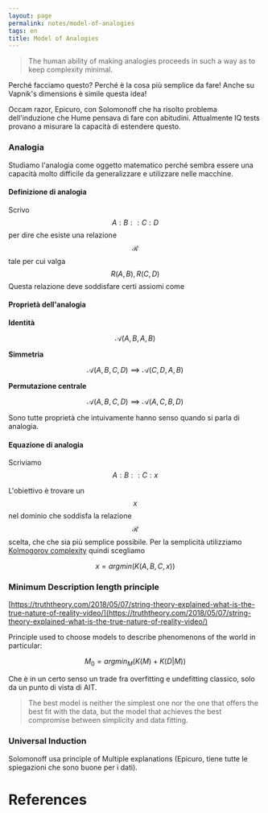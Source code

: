 ```yaml
---
layout: page
permalink: notes/model-of-analogies
tags: en
title: Model of Analogies
---
```


> The human ability of making analogies proceeds in such a way as to keep complexity minimal.

Perché facciamo questo? Perché è la cosa più semplice da fare! Anche su Vapnik's dimensions è simile questa idea!

Occam razor, Epicuro, con Solomonoff che ha risolto problema dell'induzione che Hume pensava di fare con abitudini. Attualmente IQ tests provano a misurare la capacità di estendere questo.

### Analogia

Studiamo l'analogia come oggetto matematico perché sembra essere una capacità molto difficile da generalizzare e utilizzare nelle macchine.

#### Definizione di analogia
Scrivo $$A:B :: C:D$$ per dire che esiste una relazione $$\mathcal{R}$$ tale per cui valga $$R(A,B), R(C,D)$$
Questa relazione deve soddisfare certi assiomi come

#### Proprietà dell'analogia
**Identità**

$$
\mathcal{A}(A,B,A,B)
$$

**Simmetria**


$$
\mathcal{A}(A,B,C,D) \implies \mathcal{A}(C, D, A, B)
$$

**Permutazione centrale**


$$
\mathcal{A}(A,B,C,D) \implies \mathcal{A}(A,C,B,D)
$$


Sono tutte proprietà che intuivamente hanno senso quando si parla di analogia.

#### Equazione di analogia
Scriviamo 
$$
A:B::C:x
$$

L'obiettivo è trovare un $$x$$ nel dominio che soddisfa la relazione $$\mathcal{R}$$ scelta, che che sia più semplice possibile. Per la semplicità utilizziamo [Kolmogorov complexity](/notes/kolmogorov-complexity) quindi scegliamo

$$
x = argmin(K(A,B,C,x))
$$



### Minimum Description length principle
[https://truththeory.com/2018/05/07/string-theory-explained-what-is-the-true-nature-of-reality-video/](https://truththeory.com/2018/05/07/string-theory-explained-what-is-the-true-nature-of-reality-video/)

Principle used to choose models to describe phenomenons of the world in particular:


$$
M_{0} = argmin_{M}(K(M) + K(D|M))
$$

Che è in un certo senso un trade fra overfitting e undefitting classico, solo da un punto di vista di AIT.

> The best model is neither the simplest one nor the one that offers the best fit with the data, but the model that achieves the best compromise between simplicity and data fitting.


### Universal Induction
Solomonoff usa principle of Multiple explanations (Epicuro, tiene tutte le spiegazioni che sono buone per i dati).



# References